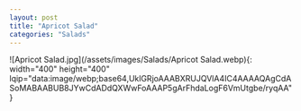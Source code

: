 ```yaml
---
layout: post
title: "Apricot Salad"
categories: "Salads"
---
```

![Apricot Salad.jpg](/assets/images/Salads/Apricot Salad.webp){: width="400" height="400" lqip="data:image/webp;base64,UklGRjoAAABXRUJQVlA4IC4AAAAQAgCdASoMABAABUB8JYwCdADdQXWwFoAAAP5gArFhdaLogF6VmUtgbe/ryqAA"}

